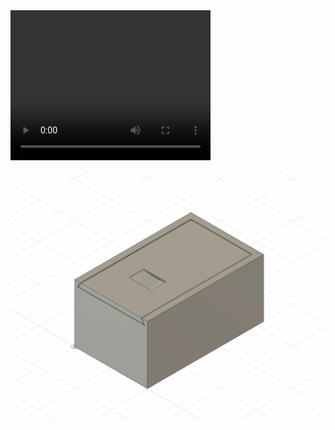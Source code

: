 <video width="320" height="240" controls>
  <source src="Open-Close.mp4" type="video/mp4">
</video>

![Alt text](SlidingDovetailLidBox.png)

